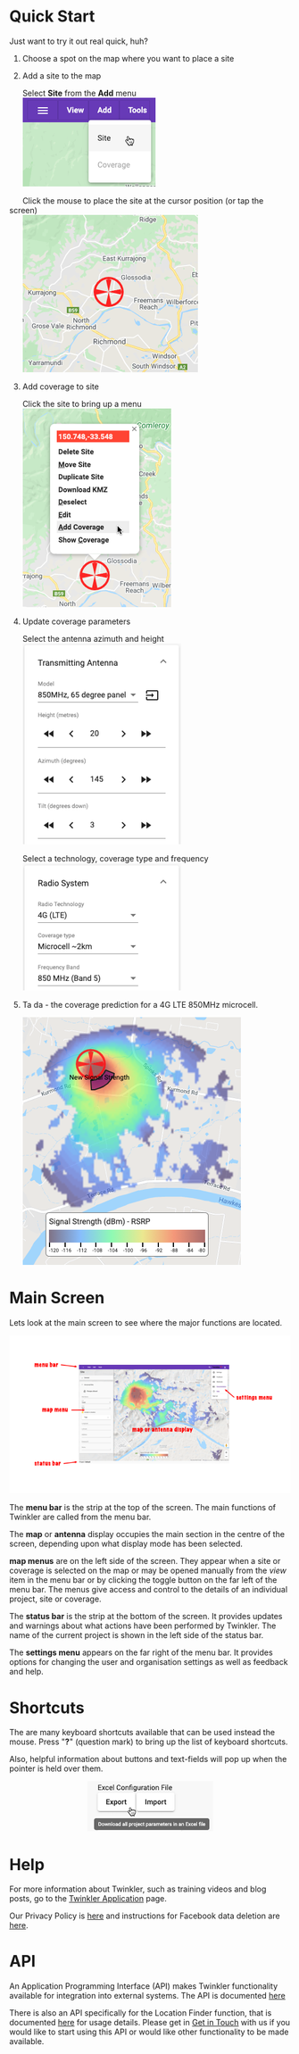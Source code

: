 # 
# Quick Start

Just want to try it out real quick, huh?

1. Choose a spot on the map where you want to place a site

2. Add a site to the map

&nbsp;&nbsp;&nbsp;&nbsp;&nbsp;&nbsp;Select **Site** from the **Add** menu<br>
&nbsp;&nbsp;&nbsp;&nbsp;&nbsp;&nbsp;![Add site from menu](/_media/menu_add_site.png)

&nbsp;&nbsp;&nbsp;&nbsp;&nbsp;&nbsp;Click the mouse to place the site at the cursor position (or tap the screen)<br>
&nbsp;&nbsp;&nbsp;&nbsp;&nbsp;&nbsp;![Add site to map](/_media/map_add_site.png)

3. Add coverage to site

&nbsp;&nbsp;&nbsp;&nbsp;&nbsp;&nbsp;Click the site to bring up a menu<br>
&nbsp;&nbsp;&nbsp;&nbsp;&nbsp;&nbsp;![Add site from menu](/_media/menu_add_coverage.png)

4. Update coverage parameters
   
&nbsp;&nbsp;&nbsp;&nbsp;&nbsp;&nbsp;Select the antenna azimuth and height<br>
&nbsp;&nbsp;&nbsp;&nbsp;&nbsp;&nbsp;![Add site from menu](/_media/menu_antenna.png)

&nbsp;&nbsp;&nbsp;&nbsp;&nbsp;&nbsp;Select a technology, coverage type and frequency<br> 
&nbsp;&nbsp;&nbsp;&nbsp;&nbsp;&nbsp;![Add site from menu](/_media/menu_radio_system.png)

5. Ta da - the coverage prediction for a 4G LTE 850MHz microcell.

&nbsp;&nbsp;&nbsp;&nbsp;&nbsp;&nbsp;![Add site from menu](/_media/coverage_example_01.png)

# Main Screen

Lets look at the main screen to see where the major functions are located.

<div style="text-align:center"><img src="/_media/overview.png" /></div>

The **menu bar** is the strip at the top of the screen. The main functions of Twinkler are called from the menu bar.

The **map** or **antenna** display occupies the main section in the centre of the screen, depending upon what display mode has been selected.

**map menus** are on the left side of the screen. They appear when a site or coverage is selected on the map or may be opened manually from the *view* item in the menu bar or by clicking the toggle button on the far left of the menu bar. The menus give access and control to the details of an individual project, site or coverage.

The **status bar** is the strip at the bottom of the screen. It provides updates and warnings about what actions have been performed by Twinkler. The name of the current project is shown in the left side of the status bar.

The **settings menu** appears on the far right of the menu bar. It provides options for changing the user and organisation settings as well as feedback and help.

# Shortcuts

The are many keyboard shortcuts available that can be used instead the mouse. Press "**?**" (question mark) to bring up the list of keyboard shortcuts.

Also, helpful information about buttons and text-fields will pop up when the pointer is held over them.

<div style="text-align:center"><img src="/_media/hover_example.png" /></div>

# Help

For more information about Twinkler, such as training videos and blog posts, go to the [Twinkler Application](https://www.twinkler.app/) page.

Our Privacy Policy is [here](/privacy-policy.md) and instructions for Facebook data deletion are [here](/facebook-data-deletion.md).

# API

An Application Programming Interface (API) makes Twinkler functionality available for integration into external systems. The API is documented [here](api.md)

There is also an API specifically for the Location Finder function, that is documented [here](https://twinkler.io/TwinklerAPITestClient.html) for usage details. Please get in [Get in Touch](https://www.twinkler.app/) with us if you would like to start using this API or would like other functionality to be made available.
